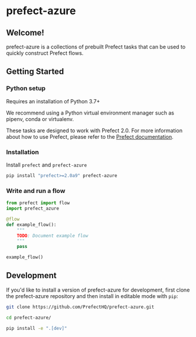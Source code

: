 # prefect-azure

## Welcome!

prefect-azure is a collections of prebuilt Prefect tasks that can be used to quickly construct Prefect flows.

## Getting Started

### Python setup

Requires an installation of Python 3.7+

We recommend using a Python virtual environment manager such as pipenv, conda or virtualenv.

These tasks are designed to work with Prefect 2.0. For more information about how to use Prefect, please refer to the [Prefect documentation](https://orion-docs.prefect.io/).

### Installation

Install `prefect` and `prefect-azure`

```bash
pip install "prefect>=2.0a9" prefect-azure
```

### Write and run a flow

```python
from prefect import flow
import prefect_azure

@flow
def example_flow():
    """
    TODO: Document example flow
    """
    pass

example_flow()
```

## Development

If you'd like to install a version of prefect-azure for development, first clone the prefect-azure repository and then install in editable mode with `pip`:

```bash
git clone https://github.com/PrefectHQ/prefect-azure.git

cd prefect-azure/

pip install -e ".[dev]"
```

